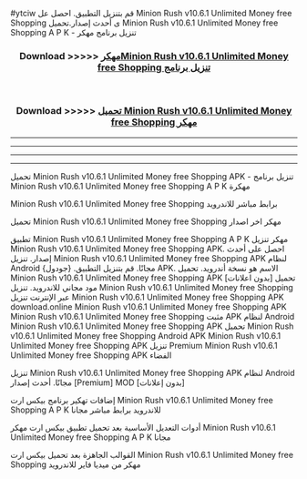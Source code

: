 #ytciw قم بتنزيل التطبيق. احصل عل Minion Rush v10.6.1 Unlimited Money free Shopping  ى أحدث إصدار.تحميل Minion Rush v10.6.1 Unlimited Money free Shopping  A P K - تنزيل برنامج مهكر



<div align="center">
<h3>Download >>>>> <a href="https://ar-sites.web.app/?ar= Minion Rush v10.6.1 Unlimited Money free Shopping ">مهكرMinion Rush v10.6.1 Unlimited Money free Shopping  تنزيل برنامج</a></h3><br>

<h3>Download >>>>> <a href="https://ar-sites.web.app/?ar= Minion Rush v10.6.1 Unlimited Money free Shopping ">تحميل Minion Rush v10.6.1 Unlimited Money free Shopping  مهكر</a></h3>
</div>


----------------------------------------------------------

----------------------------------------------------------

----------------------------------------------------------

----------------------------------------------------------


تحميل Minion Rush v10.6.1 Unlimited Money free Shopping  APK - تنزيل برنامج Minion Rush v10.6.1 Unlimited Money free Shopping  A P K مهكرة

Minion Rush v10.6.1 Unlimited Money free Shopping  برابط مباشر للاندرويد

تحميل Minion Rush v10.6.1 Unlimited Money free Shopping  مهكر اخر اصدار

تطبيق Minion Rush v10.6.1 Unlimited Money free Shopping  A P K مهكر
تنزيل Minion Rush v10.6.1 Unlimited Money free Shopping  APK. احصل على أحدث إصدار.
تنزيل Minion Rush v10.6.1 Unlimited Money free Shopping  APK لنظام Android مجانًا.
قم بتنزيل التطبيق. {جودول} APK. الاسم هو نسخة أندرويد.
تحميل Minion Rush v10.6.1 Unlimited Money free Shopping  APK [بدون اعلانات]
تحميل مود مجاني للاندرويد.
تنزيل Minion Rush v10.6.1 Unlimited Money free Shopping  عبر الإنترنت
تنزيل Minion Rush v10.6.1 Unlimited Money free Shopping  APK
download.online Minion Rush v10.6.1 Unlimited Money free Shopping  APK
Minion Rush v10.6.1 Unlimited Money free Shopping  مثبت APK لنظام Android
Minion Rush v10.6.1 Unlimited Money free Shopping  APK
تحميل Minion Rush v10.6.1 Unlimited Money free Shopping  Android APK
Minion Rush v10.6.1 Unlimited Money free Shopping  APK تنزيل Premium
Minion Rush v10.6.1 Unlimited Money free Shopping  APK الفضاء

تنزيل Minion Rush v10.6.1 Unlimited Money free Shopping  APK لنظام Android مجانًا. أحدث إصدار [Premium] MOD [بدون إعلانات]

إضافات تهكير برنامج بيكس ارت Minion Rush v10.6.1 Unlimited Money free Shopping  A P K للاندرويد برابط مباشر مجانا

أدوات التعديل الأساسية بعد تحميل تطبيق بيكس ارت مهكر Minion Rush v10.6.1 Unlimited Money free Shopping  A P K مجانا

القوالب الجاهزة بعد تحميل بيكس ارت Minion Rush v10.6.1 Unlimited Money free Shopping  مهكر من ميديا فاير للاندرويد




